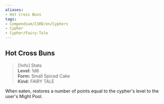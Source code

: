 ```yaml
---
aliases:
- Hot Cross Buns
tags:
- Compendium/CSRD/en/Cyphers
- Cypher
- Cypher/Fairy-Tale
---
```


  
## Hot Cross Buns  
>[!info] Stats  
> **Level:** 1d6  
> **Form:** Small Spiced Cake  
> **Kind:** FAIRY TALE
  
When eaten, restores a number of points equal to the cypher's level to the user's Might Pool.